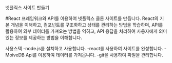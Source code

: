 넷플릭스 사이트 만들기

#React 프레임워크와 API를 이용하여 넷플릭스 클론 사이트를 만듭니다. 
React의 기본 개념을 이해하고, 컴포넌트를 구조화하고 상태를 관리하는 방법을 학습하며, 
API를 활용하여 외부 데이터를 가져오는 방법을 익히고, API 응답을 처리하여 사용자에게
의미 있는 정보를 제공하는 방법을 이해합니다.

사용스택
-node.js를 설치하고 사용합니다.
-react를 사용하여 사이트를 완성합니다.
-MoiveDB Api를 이용하여 데이터를 가져옵니다.
-git을 사용하여 파일을 관리합니다.

